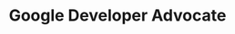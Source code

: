 ---
name: Pascal Precht
title: Google Developer Advocate
twitter: pascalprecht
github: https://github.com/pascalprecht
image: /media/people/pascal-precht.jpg
---